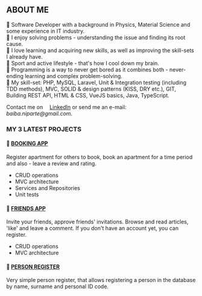 ## ABOUT ME

🔸 Software Developer with a background in Physics, Material Science and some experience in IT industry.  
🔸 I enjoy solving problems - understanding the issue and finding its root cause.  
🔸 I love learning and acquiring new skills, as well as improving the skill-sets I already have.  
🔸 Sport and active lifestyle - that's how I cool down my brain.  
🔸 Programming is a way to never get bored as it combines both - never-ending learning and complex problem-solving.  
🔸 My skill-set: PHP, MySQL, Laravel, Unit & Integration testing (including TDD methods), MVC, 
SOLID & design patterns (KISS, DRY etc.), GIT, Building REST API, HTML & CSS, VueJS basics, Java, TypeScript.

Contact me on <img src="https://cdn-icons-png.flaticon.com/512/174/174857.png" width="10">
[LinkedIn](https://www.linkedin.com/in/baiba-niparte/)
or send me an e-mail:
<img src="https://upload.wikimedia.org/wikipedia/commons/thumb/7/7e/Gmail_icon_%282020%29.svg/1024px-Gmail_icon_%282020%29.svg.png" width="10">
_baiba.niparte@gmail.com_.

### MY 3 LATEST PROJECTS

#### 🔸 [BOOKING APP](https://github.com/BaibaNi/BookingApp)

Register apartment for others to book, book an apartment for a time period and also - 
leave a review and rating.
- CRUD operations
- MVC architecture
- Services and Repositories
- Unit tests

#### 🔸 [FRIENDS APP](https://github.com/BaibaNi/FriendsApp)

Invite your friends, approve friends' invitations. 
Browse and read articles, 'like' and leave a comment.
If you don't have an account yet, you can register.
- CRUD operations
- MVC architecture

#### 🔸 [PERSON REGISTER](https://github.com/BaibaNi/personRegister_separate_files)

Very simple person register, that allows registering a person in the database by name, 
surname and personal ID code.

[//]: # (### ARCHIVE:)

[//]: # (#### 🔸 [Sign-up and Log-in page]&#40;https://github.com/BaibaNi/SignLogIn&#41;)

[//]: # ()
[//]: # (So far, one of the voluminous projects &#40;in terms of code amount&#41; I have been working on. )

[//]: # (During this project I learned a lot: installing MySQL and other tools to manage the database, )

[//]: # (creating forms that permit a user to log-in or sign-up, formatting HTML forms with CSS.)

[//]: # ()
[//]: # (#### 🔸 [Stock Markets]&#40;https://github.com/BaibaNi/stockAPI&#41;)

[//]: # ()
[//]: # (Follow the Stock Market trends and search the ones you have the most interest in. )

[//]: # (Project using APIs with a very simple interface.)
